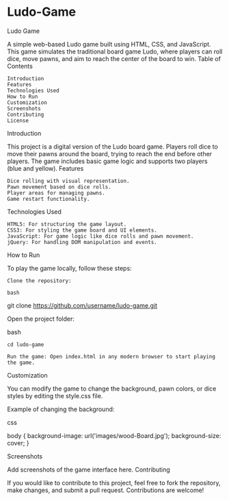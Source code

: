 # Ludo-Game
 Ludo Game

A simple web-based Ludo game built using HTML, CSS, and JavaScript. This game simulates the traditional board game Ludo, where players can roll dice, move pawns, and aim to reach the center of the board to win.
Table of Contents

    Introduction
    Features
    Technologies Used
    How to Run
    Customization
    Screenshots
    Contributing
    License

Introduction

This project is a digital version of the Ludo board game. Players roll dice to move their pawns around the board, trying to reach the end before other players. The game includes basic game logic and supports two players (blue and yellow).
Features

    Dice rolling with visual representation.
    Pawn movement based on dice rolls.
    Player areas for managing pawns.
    Game restart functionality.

Technologies Used

    HTML5: For structuring the game layout.
    CSS3: For styling the game board and UI elements.
    JavaScript: For game logic like dice rolls and pawn movement.
    jQuery: For handling DOM manipulation and events.

How to Run

To play the game locally, follow these steps:

    Clone the repository:

    bash

git clone https://github.com/username/ludo-game.git

Open the project folder:

bash

    cd ludo-game

    Run the game: Open index.html in any modern browser to start playing the game.

Customization

You can modify the game to change the background, pawn colors, or dice styles by editing the style.css file.

Example of changing the background:

css

body {
    background-image: url('images/wood-Board.jpg');
    background-size: cover;
}

Screenshots

Add screenshots of the game interface here.
Contributing

If you would like to contribute to this project, feel free to fork the repository, make changes, and submit a pull request. Contributions are welcome!
 
 
 
